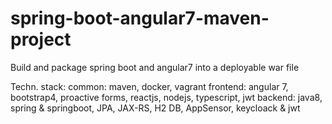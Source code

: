 # spring-boot-angular7-maven-project
Build and package spring boot and angular7 into a deployable war file

Techn. stack: 
common: maven, docker, vagrant
frontend: angular 7, bootstrap4, proactive forms, reactjs, nodejs, typescript, jwt
backend: java8, spring & springboot, JPA, JAX-RS, H2 DB, AppSensor, keycloack & jwt
